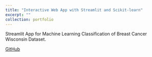 ```yaml
---
title: "Interactive Web App with Streamlit and Scikit-learn"
excerpt: ""
collection: portfolio
---
```


Streamlit App for Machine Learning Classification of Breast Cancer Wisconsin Dataset.

[GitHub](https://github.com/sametkenar/streamlit-application)

